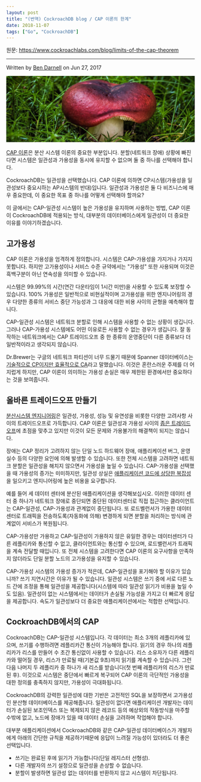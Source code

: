 ```yaml
---
layout: post
title: "(번역) CockroachDB blog / CAP 이론의 한계"
date: 2018-11-07
tags: ["Go", "CockroachDB"]
---
```


원문: https://www.cockroachlabs.com/blog/limits-of-the-cap-theorem

---

Written by [Ben Darnell](https://www.cockroachlabs.com/author/ben-darnell) on Jun 27, 2017

![](/assets/post/2018-11-07-limits-of-the-cap-theorem/cap-theorem2.jpg)

<!--more-->

[CAP 이론](https://en.wikipedia.org/wiki/CAP_theorem)은 분산 시스템 이론의 중요한 부분입니다. 분할(네트워크 장애) 상황에 빠진다면 시스템은 일관성과 가용성을 동시에 유지할 수 없으며 둘 중 하나를 선택해야 합니다.

CockroachDB는 일관성을 선택했습니다. CAP 이론에 의하면 CP시스템(가용성을 일관성보다 중요시하는 AP시스템의 반대)입니다. 일관성과 가용성은 둘 다 비즈니스에 매우 중요한데, 이 중요한 목표 중 하나를 어떻게 선택해야 할까요?

이 글에서는 CAP-일관성 시스템이 높은 가용성을 유지하며 사용하는 방법, CAP 이론이 CockroachDB에 적용되는 방식, 대부분의 데이터베이스에게 일관성이 더 중요한 이유를 이야기하겠습니다.

## 고가용성

CAP 이론은 가용성을 엄격하게 정의합니다. 시스템은 CAP-가용성을 가지거나 가지지 못합니다. 하지만 고가용성이나 서비스 수준 규약에서는 "가용성" 또한 사용되며 이것은 흑백구분이 아닌 연속성을 의미할 수 있습니다.

시스템은 99.99%의 시간(연간 다운타임이 1시간 미만)을 사용할 수 있도록 보장할 수 있습니다. 100% 가용성은 일반적으로 비현실적이며 고가용성을 위한 엔지니어링의 경우 다양한 종류의 서비스 중단 가능성과 그 대응에 대한 비용 사이의 균형을 예측해야 합니다.

CAP-일관성 시스템은 네트워크 분할로 인해 시스템을 사용할 수 없는 상황이 생깁니다. 그러나 CAP-가용성 시스템에도 어떤 이유로든 사용할 수 없는 경우가 생깁니다. 잘 동작하는 네트워크에서는 CAP 트레이드오프 중 한 종류의 운영중단이 다른 종류보다 더 일반적이라고 생각되지 않습니다.

Dr.Brewer는 구글의 네트워크 파티션이 너무 드물기 때문에 Spanner 데이터베이스는 [기술적으로 CP이지만 효율적으로 CA](https://static.googleusercontent.com/media/research.google.com/en//pubs/archive/45855.pdf)라고 말했습니다. 이것은 혼란스러운 주제를 더 어지럽게 하지만, CAP 이론이 의미하는 가용성 손실은 매우 제한된 환경에서만 중요하다는 것을 보여줍니다.

## 올바른 트레이드오프 만들기

[분산시스템 엔지니어링](https://www.voltdb.com/blog/2010/10/21/clarifications-cap-theorem-data-related-errors)은 일관성, 가용성, 성능 및 유연성을 비롯한 다양한 고려사항 사이의 트레이드오프로 가득합니다. CAP 이론은 일관성과 가용성 사이의 [좁은 트레이드오프](https://martin.kleppmann.com/2015/05/11/please-stop-calling-databases-cp-or-ap.html)에 초점을 맞추고 있지만 이것이 모든 문제와 가용불가의 해결책이 되지는 않습니다.

장애는 CAP 정리가 고려하지 않는 단일 노드 하드웨어 장애, 애플리케이션 버그, 운영 실수 등의 다양한 요인에 의해 발생할 수 있습니다. 또한 전체 시스템을 고려하면 네트워크 분할은 일관성을 해치지 않으면서 가용성을 높일 수 있습니다. CAP-가용성을 선택했을 때 가용성의 증가는 미미하지만, 일관성 상실은 [애플리케이션 코드에 상당한 복잡성](https://yokota.blog/2017/02/17/dont-settle-for-eventual-consistency)을 일으키고 엔지니어링에 높은 비용을 요구합니다.

예를 들어 세 데이터 센터에 분산된 애플리케이션을 생각해보십시오. 이러한 데이터 센터 중 하나가 네트워크 장애로 중단되면 중단된 데이터센터로 직접 접근하는 클라이언트는 CAP-일관성, CAP-가용성과 관계없이 중단됩니다. 또 로드벨런서가 가용한 데이터 센터로 트래픽을 전송하도록(자동화에 의해) 변경하게 되면 분할을 처리하는 방식에 관계없이 서비스가 복원됩니다.

CAP-가용성만 가용하고 CAP-일관성이 가용하지 않은 유일한 경우는 데이터센터가 다른 레플리카와 통신할 수 없고, 클라이언트와는 통신할 수 있으며, 로드밸런서가 트래픽을 계속 전달할 때입니다. 또 전체 시스템을 고려한다면 CAP 이론의 요구사항을 만족하지 않더라도 단일 분할 노드의 고가용성을 유지할 수 있습니다.

CAP-가용성 시스템의 가용성 증가가 적은데, CAP-일관성을 포기해야 할 이유가 있습니까? 쓰기 지연시간은 이유가 될 수 있습니다. 일관성 시스템은 쓰기 중에 서로 다른 노드 간에 조정을 통해 일관성을 제공합니다(시스템에 따라 일관성 읽기가 비용을 높일 수도 있음). 일관성이 없는 시스템에서는 데이터가 손실될 가능성을 가지고 더 빠르게 응답을 제공합니다. 속도가 일관성보다 더 중요한 애플리케이션에서는 적합한 선택입니다.

## CockroachDB에서의 CAP

CockroachDB는 CAP-일관성 시스템입니다. 각 데이터는 최소 3개의 레플리카에 있으며, 쓰기를 수행하려면 레플리카간 통신이 가능해야 합니다. 읽기의 경우 하나의 레플리카가 리스를 만들어 수 초간 통신없이 사용할 수 있습니다. 리스 소유자가 다른 레플리카와 떨어질 경우, 리스가 만료될 때(기본값 9초)까지 읽기를 계속할 수 있습니다. 그런 다음 나머지 두 레플리카 중 하나가 새 리스를 받습니다(첫 번째 레플리카의 리스가 만료된 후). 이것으로 시스템은 중단에서 빠르게 복구되어 CAP 이론의 극단적인 가용성을 대한 정의를 충족하지 않지만, 가용성이 극대화됩니다.

CockroachDB의 강력한 일관성에 대한 기반은 고전적인 SQL을 보장하면서 고가용성인 분산형 데이터베이스를 제공해줍니다. 일관성이 없다면 애플리케이션 개발자는 데이터가 손실된 보조인덱스 또는 복제되지 않은 레코드 등의 예상외의 작동방식을 마주할 수밖에 없고, 노드에 장애가 있을 때 데이터 손실을 고려하며 작업해야 합니다.

대부분 애플리케이션에서 CockroachDB와 같은 CAP-일관성 데이터베이스가 개발자에게 아래의 간단한 규칙을 제공하기때문에 응답이 느려질 가능성이 있더라도 더 좋은 선택입니다.

- 쓰기는 완료된 후에 읽기가 가능합니다(단일 레지스터 선형성).
- 다른 개발자의 쓰기 설정으로 일관성을 손상할 수 없습니다.
- 분할이 발생하면 일관성 없는 데이터를 반환하지 않고 시스템이 차단됩니다.

